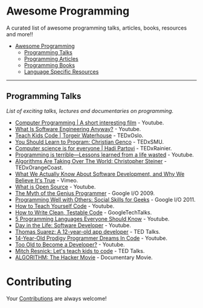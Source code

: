 # Awesome Programming

A curated list of awesome programming talks, articles, books, resources and more!!

- [Awesome Programming](#awesome-pprogramming)
    - [Programming Talks](#programming-talks)
    - [Programming Articles](#package-management)
    - [Programming Books](#package-repositories)
    - [Language Specific Resources](#distribution)

- - -

## Programming Talks

*List of exciting talks, lectures and documentaries on programming.*

* [Computer Programming | A short interesting film](https://www.youtube.com/watch?v=OWsyrnOBsJs) - Youtube.
* [What Is Software Engineering Anyway?](https://www.youtube.com/watch?v=bFmThPwKRGU) - Youtube.
* [Teach Kids Code | Torgeir Waterhouse](http://tedxtalks.ted.com/video/Teach-Kids-Code-%7C-Torgeir-Water) - TEDxOslo.
* [You Should Learn to Program: Christian Genco](https://www.youtube.com/watch?v=xfBWk4nw440) - TEDxSMU.
* [Computer science is for everyone | Hadi Partovi](https://www.youtube.com/watch?v=FpMNs7H24X0) - TEDxRainier.
* [Programming is terrible—Lessons learned from a life wasted](https://www.youtube.com/watch?v=csyL9EC0S0c) - Youtube.
* [Algorithms Are Taking Over The World: Christopher Steiner](https://www.youtube.com/watch?v=H_aLU-NOdHM) - TEDxOrangeCoast.
* [What We Actually Know About Software Development, and Why We Believe It's True](https://vimeo.com/9270320) - Vimeo.
* [What is Open Source](https://www.youtube.com/watch?v=a8fHgx9mE5U) - Youtube.
* [The Myth of the Genius Programmer](https://www.youtube.com/watch?v=0SARbwvhupQ) - Google I/O 2009.
* [Programming Well with Others: Social Skills for Geeks](https://www.youtube.com/watch?v=q-7l8cnpI4k) - Google I/O 2011.
* [How to Teach Yourself Code](https://www.youtube.com/watch?v=T0qAjgQFR4c) - Youtube.
* [How to Write Clean, Testable Code](https://www.youtube.com/watch?v=XcT4yYu_TTs) - GoogleTechTalks.
* [5 Programming Languages Everyone Should Know](https://www.youtube.com/watch?v=LR8fQiskYII) - Youtube.
* [Day in the Life: Software Developer](https://www.youtube.com/watch?v=V_8M2f_igiA) - Youtube.
* [Thomas Suarez: A 12-year-old app developer](http://www.ted.com/talks/thomas_suarez_a_12_year_old_app_developer) - TED Talks.
* [14-Year-Old Prodigy Programmer Dreams In Code](https://www.youtube.com/watch?v=DBXZWB_dNsw) - Youtube.
* [Too Old to Become a Developer?](https://www.youtube.com/watch?v=TPWV_8rc_5c) - Youtube.
* [Mitch Resnick: Let's teach kids to code](http://www.ted.com/talks/mitch_resnick_let_s_teach_kids_to_code) - TED Talks.
* [ALGORITHM: The Hacker Movie](https://www.youtube.com/watch?v=6qpudAhYhpc) - Documentary Movie.



# Contributing

Your [Contributions](https://github.com/hardikvasa/awesome-programming/blob/master/CONTRIBUTING.md) are always welcome!
